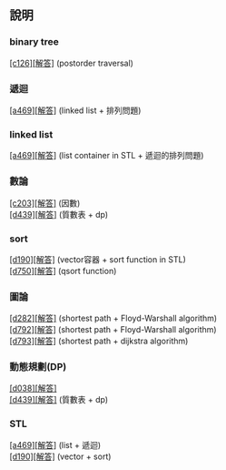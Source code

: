 ﻿## 說明

### binary tree
 [[c126]](https://zerojudge.tw/ShowProblem?problemid=c126)[[解答]](https://github.com/XassassinXsaberX/zerojudge/blob/master/uva/c126.c) (postorder traversal) 

### 遞迴
 [[a469]](https://zerojudge.tw/ShowProblem?problemid=a469)[[解答]](https://github.com/XassassinXsaberX/zerojudge/blob/master/uva/a469.cpp) (linked list + 排列問題)  


### linked list
 [[a469]](https://zerojudge.tw/ShowProblem?problemid=a469)[[解答]](https://github.com/XassassinXsaberX/zerojudge/blob/master/uva/a469.cpp) (list container in STL + 遞迴的排列問題)  

### 數論
 [[c203]](https://zerojudge.tw/ShowProblem?problemid=c203)[[解答]](https://github.com/XassassinXsaberX/zerojudge/blob/master/uva/c203.c) (因數)  
 [[d439]](https://zerojudge.tw/ShowProblem?problemid=d439)[[解答]](https://github.com/XassassinXsaberX/zerojudge/blob/master/uva/d439.c) (質數表 + dp)  


### sort  
 [[d190]](https://zerojudge.tw/ShowProblem?problemid=d190)[[解答]](https://github.com/XassassinXsaberX/zerojudge/blob/master/uva/d190.cpp) (vector容器 + sort function in STL)  
 [[d750]](https://zerojudge.tw/ShowProblem?problemid=d750)[[解答]](https://github.com/XassassinXsaberX/zerojudge/blob/master/uva/d750.c) (qsort function)  


### 圖論
 [[d282]](https://zerojudge.tw/ShowProblem?problemid=d282)[[解答]](https://github.com/XassassinXsaberX/zerojudge/blob/master/uva/d282.c) (shortest path + Floyd-Warshall algorithm)  
 [[d792]](https://zerojudge.tw/ShowProblem?problemid=d792)[[解答]](https://github.com/XassassinXsaberX/zerojudge/blob/master/uva/d792.c) (shortest path + Floyd-Warshall algorithm)  
 [[d793]](https://zerojudge.tw/ShowProblem?problemid=d793)[[解答]](https://github.com/XassassinXsaberX/zerojudge/blob/master/uva/d793.cpp) (shortest path + dijkstra algorithm)  
 

### 動態規劃(DP)
 [[d038]](https://zerojudge.tw/ShowProblem?problemid=d038)[[解答]](https://github.com/XassassinXsaberX/zerojudge/blob/master/uva/d038.c)  
 [[d439]](https://zerojudge.tw/ShowProblem?problemid=d439)[[解答]](https://github.com/XassassinXsaberX/zerojudge/blob/master/uva/d439.c) (質數表 + dp)  


### STL
 [[a469]](https://zerojudge.tw/ShowProblem?problemid=a469)[[解答]](https://github.com/XassassinXsaberX/zerojudge/blob/master/uva/a469.cpp) (list + 遞迴)  
 [[d190]](https://zerojudge.tw/ShowProblem?problemid=d190)[[解答]](https://github.com/XassassinXsaberX/zerojudge/blob/master/uva/d190.cpp) (vector + sort)  
